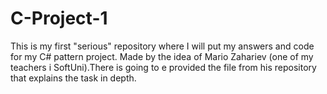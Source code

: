 # C-Project-1
This is my first "serious" repository where I will put my answers and code for my C# pattern project. Made by the idea of Mario Zahariev (one of my teachers i SoftUni).There is going to e provided the file from his repository that explains the task in depth.
